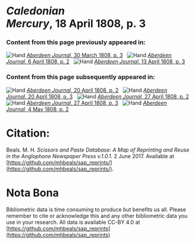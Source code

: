 # *Caledonian Mercury*, 18 April 1808, p. 3  
  
### Content from this page previously appeared in:  
![Hand](http://scissorsandpaste.net/wp-content/uploads/2017/06/smallhandpointer.png) [*Aberdeen Journal*, 30 March 1808, p. 3](https://mhbeals.github.io/sap_html/Aberdeen-Journal/Aberdeen-Journal-30-March-1808-p-3)  
![Hand](http://scissorsandpaste.net/wp-content/uploads/2017/06/smallhandpointer.png) [*Aberdeen Journal*, 6 April 1808, p. 2](https://mhbeals.github.io/sap_html/Aberdeen-Journal/Aberdeen-Journal-6-April-1808-p-2)  
![Hand](http://scissorsandpaste.net/wp-content/uploads/2017/06/smallhandpointer.png) [*Aberdeen Journal*, 13 April 1808, p. 3](https://mhbeals.github.io/sap_html/Aberdeen-Journal/Aberdeen-Journal-13-April-1808-p-3)  
  
### Content from this page subsequently appeared in:  
![Hand](http://scissorsandpaste.net/wp-content/uploads/2017/06/smallhandpointer.png) [*Aberdeen Journal*, 20 April 1808, p. 2](https://mhbeals.github.io/sap_html/Aberdeen-Journal/Aberdeen-Journal-20-April-1808-p-2)  
![Hand](http://scissorsandpaste.net/wp-content/uploads/2017/06/smallhandpointer.png) [*Aberdeen Journal*, 20 April 1808, p. 3](https://mhbeals.github.io/sap_html/Aberdeen-Journal/Aberdeen-Journal-20-April-1808-p-3)  
![Hand](http://scissorsandpaste.net/wp-content/uploads/2017/06/smallhandpointer.png) [*Aberdeen Journal*, 27 April 1808, p. 2](https://mhbeals.github.io/sap_html/Aberdeen-Journal/Aberdeen-Journal-27-April-1808-p-2)  
![Hand](http://scissorsandpaste.net/wp-content/uploads/2017/06/smallhandpointer.png) [*Aberdeen Journal*, 27 April 1808, p. 3](https://mhbeals.github.io/sap_html/Aberdeen-Journal/Aberdeen-Journal-27-April-1808-p-3)  
![Hand](http://scissorsandpaste.net/wp-content/uploads/2017/06/smallhandpointer.png) [*Aberdeen Journal*, 4 May 1808, p. 2](https://mhbeals.github.io/sap_html/Aberdeen-Journal/Aberdeen-Journal-4-May-1808-p-2)  


# Citation: 

Beals. M. H. *Scissors and Paste Database: A Map of Reprinting and Reuse in the Anglophone Newspaper Press v.1.0.1.* 2 June 2017. Available at [https://github.com/mhbeals/sap_reprints/](https://github.com/mhbeals/sap_reprints/). 

# Nota Bona

Bibliometric data is time consuming to produce but benefits us all. Please remember to cite or acknowledge this and any other bibliometric data you use in your research. All data is available CC-BY 4.0 at [https://github.com/mhbeals/sap_reprints](https://github.com/mhbeals/sap_reprints)
